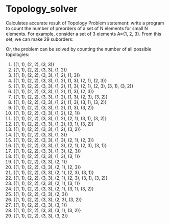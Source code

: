 # Topology_solver
Calculates accurate result of Topology
Problem statement: write a program to count the number of preorders of a set of N elements for small N elements. For example, consider a set of 3 elements A={1, 2, 3}. From this set, we can make 29 suborders:

Or, the problem can be solved by counting the number of all possible topologies:

 1. {(1, 1), (2, 2), (3, 3)} 
 2. {(1, 1), (2, 2), (3, 3), (1, 2)} 
 3. {(1, 1), (2, 2), (3, 3), (1, 2), (1, 3)} 
 4. {(1, 1), (2, 2), (3, 3), (1, 2), (1, 3), (2, 1), (2, 3)}
 5. {(1, 1), (2, 2), (3, 3), (1, 2), (1, 3), (2, 1), (2, 3), (3, 1), (3, 2)}
 6. {(1, 1), (2, 2), (3, 3), (1, 2), (1, 3), (2, 3)}
 7. {(1, 1), (2, 2), (3, 3), (1, 2), (1, 3), (2, 3), (3, 2)}
 8. {(1, 1), (2, 2), (3, 3), (1, 2), (1, 3), (3, 1), (3, 2)}
 9. {(1, 1), (2, 2), (3, 3), (1, 2), (1, 3), (3, 2)}
10. {(1, 1), (2, 2), (3, 3), (1, 2), (2, 1)}
11. {(1, 1), (2, 2), (3, 3), (1, 2), (2, 1), (3, 1), (3, 2)}
12. {(1, 1), (2, 2), (3, 3), (1, 2), (3, 1), (3, 2)}
13. {(1, 1), (2, 2), (3, 3), (1, 2), (3, 2)}
14. {(1, 1), (2, 2), (3, 3), (1, 3)}
15. {(1, 1), (2, 2), (3, 3), (1, 3), (2, 1), (2, 3)}
16. {(1, 1), (2, 2), (3, 3), (1, 3), (2, 1), (2, 3), (3, 1)}
17. {(1, 1), (2, 2), (3, 3), (1, 3), (2, 3)}
18. {(1, 1), (2, 2), (3, 3), (1, 3), (3, 1)}
19. {(1, 1), (2, 2), (3, 3), (2, 1)}
20. {(1, 1), (2, 2), (3, 3), (2, 1), (2, 3)}
21. {(1, 1), (2, 2), (3, 3), (2, 1), (2, 3), (3, 1)}
22. {(1, 1), (2, 2), (3, 3), (2, 1), (2, 3), (3, 1), (3, 2)}
23. {(1, 1), (2, 2), (3, 3), (2, 1), (3, 1)}
24. {(1, 1), (2, 2), (3, 3), (2, 1), (3, 1), (3, 2)}
25. {(1, 1), (2, 2), (3, 3), (2, 3)}
26. {(1, 1), (2, 2), (3, 3), (2, 3), (3, 2)}
27. {(1, 1), (2, 2), (3, 3), (3, 1)}
28. {(1, 1), (2, 2), (3, 3), (3, 1), (3, 2)}
29. {(1, 1), (2, 2), (3, 3), (3, 2)}
